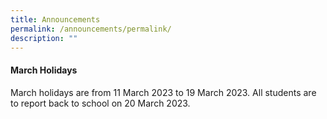 ```yaml
---
title: Announcements
permalink: /announcements/permalink/
description: ""
---
```

#### March Holidays
March holidays are from 11 March 2023 to 19 March 2023. All students are to report back to school on 20 March 2023.